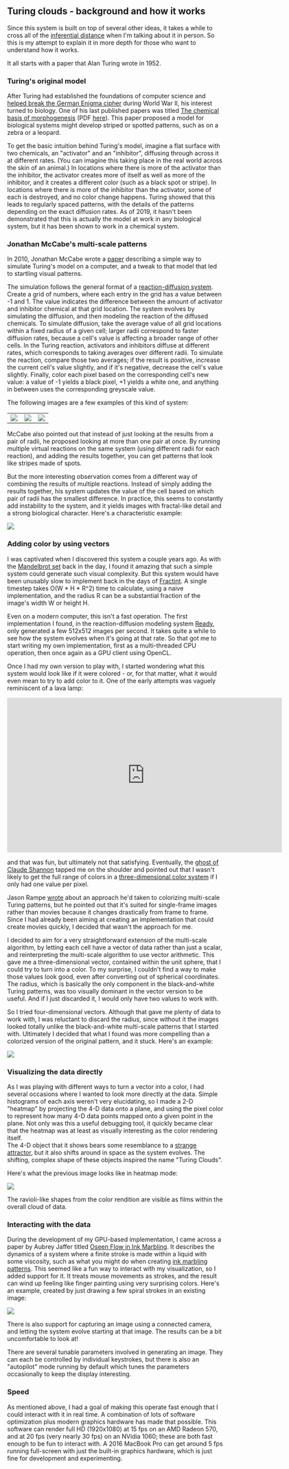 
## Turing clouds - background and how it works

Since this system is built on top of several other ideas, it takes a while
to cross all of the [inferential
distance](https://wiki.lesswrong.com/wiki/Inferential_distance) when I'm
talking about it in person.  So this is my attempt to explain it in more
depth for those who want to understand how it works.

It all starts with a paper that Alan Turing wrote in 1952.

### Turing's original model

After Turing had established the foundations of computer science and
[helped break the German Enigma
cipher](https://en.wikipedia.org/wiki/Cryptanalysis_of_the_Enigma) during
World War II, his interest turned to biology.  One of his last published
papers was titled [The chemical basis of
morphogenesis](https://doi.org/10.1098/rstb.1952.0012) (PDF
[here](http://www.dna.caltech.edu/courses/cs191/paperscs191/turing.pdf)).
This paper proposed a model for biological systems might develop striped or
spotted patterns, such as on a zebra or a leopard.

To get the basic intuition behind Turing's model, imagine a flat surface
with two chemicals, an "activator" and an "inhibitor", diffusing through
across it at different rates.  (You can imagine this taking place in the
real world across the skin of an animal.)  In locations where there is more
of the activator than the inhibitor, the activator creates more of itself
as well as more of the inhibitor, and it creates a different color (such as
a black spot or stripe).  In locations where there is more of the inhibitor
than the activator, some of each is destroyed, and no color change happens.
Turing showed that this leads to regularly spaced patterns, with the
details of the patterns depending on the exact diffusion rates.  As of
2019, it hasn't been demonstrated that this is actually the model at work
in any biological system, but it has been shown to work in a chemical
system.

### Jonathan McCabe's multi-scale patterns

In 2010, Jonathan McCabe wrote a
[paper](http://www.jonathanmccabe.com/Cyclic_Symmetric_Multi-Scale_Turing_Patterns.pdf)
describing a simple way to simulate Turing's model on a computer, and a
tweak to that model that led to startling visual patterns.

The simulation follows the general format of a [reaction-diffusion
system](https://en.wikipedia.org/wiki/Reaction%E2%80%93diffusion_system).
Create a grid of numbers, where each entry in the grid has a value between
-1 and 1.  The value indicates the difference between the amount of
activator and inhibitor chemical at that grid location.  The system evolves
by simulating the diffusion, and then modeling the reaction of the diffused
chemicals.  To simulate diffusion, take the average value of all grid
locations within a fixed radius of a given cell; larger radii correspond to
faster diffusion rates, because a cell's value is affecting a broader range
of other cells.  In the Turing reaction, activators and inhibitors diffuse
at different rates, which corresponds to taking averages over different
radii.  To simulate the reaction, compare those two averages; if the result
is positive, increase the current cell's value slightly, and if it's
negative, decrease the cell's value slightly.  Finally, color each pixel
based on the corresponding cell's new value: a value of -1 yields a black
pixel, +1 yields a white one, and anything in between uses the
corresponding greyscale value.

The following images are a few examples of this kind of system:

| | | |
|:---:|:---:|:---:|
| ![](images/intro/bw-2scale-1.png) | ![](images/intro/bw-2scale-2.png) | ![](images/intro/bw-2scale-3.png) |

McCabe also pointed out that instead of just looking at the results from a
pair of radii, he proposed looking at more than one pair at once.  By
running multiple virtual reactions on the same system (using different
radii for each reaction), and adding the results together, you can get
patterns that look like stripes made of spots.

But the more interesting observation comes from a different way of
combining the results of multiple reactions. Instead of simply adding
the results together, his system updates the value of the cell based on
which pair of radii has the smallest difference. In practice, this seems to
constantly add instability to the system, and it yields images with
fractal-like detail and a strong biological character.  Here's a
characteristic example:

![](images/intro/bw-multiscale.png#center)

### Adding color by using vectors

I was captivated when I discovered this system a couple years ago.  As with
the [Mandelbrot set](https://en.wikipedia.org/wiki/Mandelbrot_set) back in
the day, I found it amazing that such a simple system could generate such
visual complexity.  But this system would have been unusably slow to
implement back in the days of
[Fractint](https://en.wikipedia.org/wiki/Fractint). A single timestep takes
O(W * H * R^2) time to calculate, using a naive implementation, and the
radius R can be a substantial fraction of the image's width W or height H.

Even on a modern computer, this isn't a fast operation. The first
implementation I found, in the reaction-diffusion modeling system
[Ready](https://github.com/GollyGang/ready), only generated a few 512x512
images per second. It takes quite a while to see how the system evolves
when it's going at that rate. So that got me to start writing my own
implementation, first as a multi-threaded CPU operation, then once again as
a GPU client using OpenCL.

Once I had my own version to play with, I started wondering what this
system would look like if it were colored - or, for that matter, what it
would even mean to try to add color to it.  One of the early attempts was
vaguely reminiscent of a lava lamp:

<iframe src="https://player.vimeo.com/video/356914126" width="640" height="360" frameborder="0" allow="autoplay; fullscreen" allowfullscreen></iframe>

and that was fun, but ultimately not that satisfying.  Eventually, the
[ghost of Claude Shannon](https://en.wikipedia.org/wiki/Information_theory)
tapped me on the shoulder and pointed out that I wasn't likely to get
the full range of colors in a [three-dimensional color
system](https://en.wikipedia.org/wiki/Munsell_color_system) if I only had
one value per pixel.

Jason Rampe
[wrote](https://softologyblog.wordpress.com/2016/11/17/more-experiments-with-coupled-cellular-automata/)
about an approach he'd taken to colorizing multi-scale Turing patterns, but
he pointed out that it's suited for single-frame images rather than movies
because it changes drastically from frame to frame.  Since I had already
been aiming at creating an implementation that could create movies quickly,
I decided that wasn't the approach for me.

I decided to aim for a very straightforward extension of the multi-scale
algorithm, by letting each cell have a vector of data rather than just a
scalar, and reinterpreting the multi-scale algorithm to use vector
arithmetic.  This gave me a three-dimensional vector, contained within the
unit sphere, that I could try to turn into a color.  To my surprise, I
couldn't find a way to make those values look good, even after converting 
out of spherical coordinates.  The radius, which is basically the only
component in the black-and-white Turing patterns, was too visually dominant
in the vector version to be useful.  And if I just discarded it, I would
only have two values to work with.

So I tried four-dimensional vectors.  Although that gave me plenty of data
to work with, I was reluctant to discard the radius, since without it the
images looked totally unlike the black-and-white multi-scale patterns that
I started with.  Ultimately I decided that what I found was more compelling
than a colorized version of the original pattern, and it stuck.  Here's an
example:

![](images/intro/color-render.png#center)

### Visualizing the data directly

As I was playing with different ways to turn a vector into a color, I had
several occasions where I wanted to look more directly at the data.  Simple
histograms of each axis weren't very elucidating, so I made a 2-D "heatmap"
by projecting the 4-D data onto a plane, and using the pixel color to
represent how many 4-D data points mapped onto a given point in the plane.
Not only was this a useful debugging tool, it quickly became clear that the
heatmap was at least as visually interesting as the color rendering itself.  
The 4-D object that it shows bears some resemblance to a [strange
attractor](https://en.wikipedia.org/wiki/Attractor), but it also shifts
around in space as the system evolves.  The shifting, complex shape of
these objects inspired the name "Turing Clouds".

Here's what the previous image looks like in heatmap mode:

![](images/intro/color-4d.png#center)

The ravioli-like shapes from the color rendition are visible as films
within the overall cloud of data.

### Interacting with the data

During the development of my GPU-based implementation, I came across a
paper by Aubrey Jaffer titled [Oseen Flow in Ink
Marbling](https://arxiv.org/pdf/1702.02106v1.pdf).  It describes the
dynamics of a system where a finite stroke is made within a liquid with
some viscosity, such as what you might do when creating [ink marbling
patterns](https://en.wikipedia.org/wiki/Paper_marbling).  This seemed like
a fun way to interact with my visualization, so I added support for it.
It treats mouse movements as strokes, and the result can wind up feeling
like finger painting using very surprising colors.  Here's an example,
created by just drawing a few spiral strokes in an existing image:

![](images/50/stroke/0024517.png#center)

There is also support for capturing an image using a connected camera, and
letting the system evolve starting at that image.  The results can be a bit
uncomfortable to look at!

There are several tunable parameters involved in generating an image.  They
can each be controlled by individual keystrokes, but there is also an
"autopilot" mode running by default which tunes the parameters occasionally
to keep the display interesting.

### Speed

As mentioned above, I had a goal of making this operate fast enough that I
could interact with it in real time.  A combination of lots of software
optimization plus modern graphics hardware has made that possible.  This
software can render full HD (1920x1080) at 15 fps on an AMD Radeon 570, and
at 20 fps (very nearly 30 fps) on an NVidia 1060; these are both fast
enough to be fun to interact with.  A 2016 MacBook Pro can get around 5 fps
running full-screen with just the built-in graphics hardware, which is just
fine for development and experimenting.
